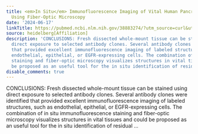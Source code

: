 ```yaml
---
title: <em>In Situ</em> Immunofluorescence Imaging of Vital Human Pancreatic Tissue
  Using Fiber-Optic Microscopy
date: '2024-06-17'
linkTitle: https://pubmed.ncbi.nlm.nih.gov/38883274/?utm_source=curl&utm_medium=rss&utm_campaign=pubmed-2&utm_content=1FakS-2QOkCT8HsMOQP1bCRQ4YzyumYOmxmF0moLsQ3dFB1E9V&fc=20220326224207&ff=20240617181223&v=2.18.0.post9+e462414
source: heidelberg[Affiliation]
description: 'CONCLUSIONS: Fresh dissected whole-mount tissue can be stained using
  direct exposure to selected antibody clones. Several antibody clones were identified
  that provided excellent immunofluorescence imaging of labeled structures, such as
  endothelial, epithelial, or EGFR-expressing cells. The combination of in situ immunofluorescence
  staining and fiber-optic microscopy visualizes structures in vital tissues and could
  be proposed as an useful tool for the in situ identification of residual ...'
disable_comments: true
---
```

CONCLUSIONS: Fresh dissected whole-mount tissue can be stained using direct exposure to selected antibody clones. Several antibody clones were identified that provided excellent immunofluorescence imaging of labeled structures, such as endothelial, epithelial, or EGFR-expressing cells. The combination of in situ immunofluorescence staining and fiber-optic microscopy visualizes structures in vital tissues and could be proposed as an useful tool for the in situ identification of residual ...